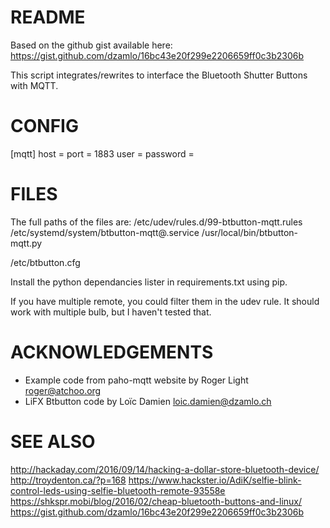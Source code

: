 # README

Based on the github gist available here:
https://gist.github.com/dzamlo/16bc43e20f299e2206659ff0c3b2306b

This script integrates/rewrites to interface the Bluetooth Shutter Buttons 
with MQTT.


# CONFIG


[mqtt]
host = <hostname>
port = 1883
user = <username>
password = <password>


# FILES
The full paths of the files are:
/etc/udev/rules.d/99-btbutton-mqtt.rules
/etc/systemd/system/btbutton-mqtt@.service
/usr/local/bin/btbutton-mqtt.py

/etc/btbutton.cfg

Install the python dependancies lister in requirements.txt using pip.

If you have multiple remote, you could filter them in the udev rule.
It should work with multiple bulb, but I haven't tested that.

# ACKNOWLEDGEMENTS

* Example code from paho-mqtt website by Roger Light <roger@atchoo.org>
* LiFX Btbutton code by Loïc Damien <loic.damien@dzamlo.ch>



# SEE ALSO

http://hackaday.com/2016/09/14/hacking-a-dollar-store-bluetooth-device/
http://troydenton.ca/?p=168
https://www.hackster.io/AdiK/selfie-blink-control-leds-using-selfie-bluetooth-remote-93558e
https://shkspr.mobi/blog/2016/02/cheap-bluetooth-buttons-and-linux/
https://gist.github.com/dzamlo/16bc43e20f299e2206659ff0c3b2306b

